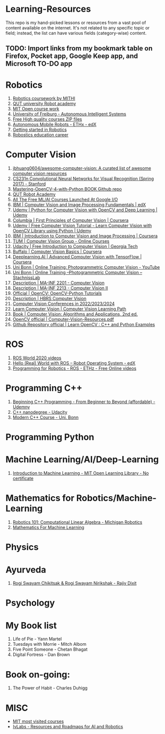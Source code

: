 # Learning-Resources
This repo is my hand-picked lessons or resources from a vast pool of content available on the internet. It's not related to any specific topic or field; instead, the list can have various fields (category-wise) content.


## TODO: Import links from my bookmark table on Firefox, Pocket app, Google Keep app, and Microsoft TO-DO app 

# Robotics
1. [Robotics coursework by MITHI](https://github.com/mithi/robotics-coursework)
2. [QUT university Robot academy](https://robotacademy.net.au/) 
3. [MIT Open course work](https://ocw.mit.edu/search/ocwsearch.htm?q=robotics)
4. [University of Freiburg - Autonomous Intelligent Systems](http://ais.informatik.uni-freiburg.de/teaching/ss16/robotics/index_en.php)
5. [Free High quality courses ZIP files](https://www.eng.yale.edu/grablab/roboticscourseware/courses.html)
6. [Autonomous Mobile Robots - ETHx - edX](https://courses.edx.org/courses/course-v1:ETHx+AMRx+2T2020/course/)
7. [Getting started in Robotics](https://people.eecs.berkeley.edu/~pabbeel/cs287-fa19/)
8. [Robostics education career](https://www.reddit.com/r/robotics/comments/kpkne5/how_to_get_started_in_robotics_education_career/)

# Computer Vision
1. [jbhuang0604/awesome-computer-vision: A curated list of awesome computer vision resources](https://github.com/jbhuang0604/awesome-computer-vision)
2. [CS231n Convolutional Neural Networks for Visual Recognition (Spring 2017) - Stanford](https://www.youtube.com/playlist?list=PL3FW7Lu3i5JvHM8ljYj-zLfQRF3EO8sYv)
3. [Mastering-OpenCV-4-with-Python BOOK Github repo](https://github.com/PacktPublishing/Mastering-OpenCV-4-with-Python)
4. [QUT Robot Academy](https://robotacademy.net.au/)
5. [All The Free ML/AI Courses Launched At Google I/O](https://analyticsindiamag.com/all-the-free-ml-ai-courses-launched-at-google-i-o/)
6. [IBM | Computer Vision and Image Processing Fundamentals | edX](https://www.edx.org/course/computer-vision-and-image-processing-fundamentals)
7. [Udemy | Python for Computer Vision with OpenCV and Deep Learning | Udemy](https://www.udemy.com/course/python-for-computer-vision-with-opencv-and-deep-learning/)
8. [Columbia | First Principles of Computer Vision | Coursera](https://www.coursera.org/specializations/firstprinciplesofcomputervision)
9. [Udemy | Free Computer Vision Tutorial - Learn Computer Vision with OpenCV Library using Python | Udemy](https://www.udemy.com/course/pythoncv/?ranMID=39197&ranEAID=JVFxdTr9V80&ranSiteID=JVFxdTr9V80-u_0G5GXrzR0gRvgii__1Zw&utm_source=aff-campaign&utm_medium=udemyads&LSNPUBID=JVFxdTr9V80)
10. [IBM | Introduction to Computer Vision and Image Processing | Coursera](https://www.coursera.org/learn/introduction-computer-vision-watson-opencv?ranMID=40328&ranEAID=JVFxdTr9V80&ranSiteID=JVFxdTr9V80-ob9ALji7PJESFz6r30ACuQ&siteID=JVFxdTr9V80-ob9ALji7PJESFz6r30ACuQ&utm_content=10&utm_medium=partners&utm_source=linkshare&utm_campaign=JVFxdTr9V80)
11. [TUM | Computer Vision Group - Online Courses](https://vision.in.tum.de/teaching/online)
12. [Udacity | Free Introduction to Computer Vision | Georgia Tech](https://www.udacity.com/course/introduction-to-computer-vision--ud810)
13. [Buffalo | Computer Vision Basics | Coursera](https://www.coursera.org/learn/computer-vision-basics?ranMID=40328&ranEAID=JVFxdTr9V80&ranSiteID=JVFxdTr9V80-M3WFNtMLt9CvjKU4wABaeQ&siteID=JVFxdTr9V80-M3WFNtMLt9CvjKU4wABaeQ&utm_content=10&utm_medium=partners&utm_source=linkshare&utm_campaign=JVFxdTr9V80#syllabus)
14. [Deeplearning.AI | Advanced Computer Vision with TensorFlow | Coursera](https://www.coursera.org/learn/advanced-computer-vision-with-tensorflow?specialization=tensorflow-advanced-techniques)
15. [Uni Bonn | Online Training: Photogrammetric Computer Vision - YouTube](https://www.youtube.com/playlist?list=PLgnQpQtFTOGTPQhKBOGgjTgX-mzpsOGOX)
16. [Uni Bonn | Online Training –Photogrammetric Computer Vision – StachnissLab](https://www.ipb.uni-bonn.de/online-training-pcv/)
17. [Description | MA-INF 2201 - Computer Vision](https://pages.iai.uni-bonn.de/gall_juergen/teaching/Lectures/cv21.html)
18. [Description | MA-INF 2213 - Computer Vision II](https://pages.iai.uni-bonn.de/gall_juergen/teaching/Lectures/cvII17.html)
19. [Official | OpenCV: OpenCV-Python Tutorials](https://docs.opencv.org/4.x/d6/d00/tutorial_py_root.html)
20. [Description | HBRS Computer Vision](https://eva2.inf.h-brs.de/studium/curriculum/2017/mg/mas/455/en/)
21. [Computer Vision Conferences in 2022/2023/2024](https://waset.org/computer-vision-conferences)
22. [Learn Computer Vision | Computer Vision Learning Path](https://www.analyticsvidhya.com/blog/2020/01/computer-vision-learning-path-2020/)
23. [Book | Computer Vision: Algorithms and Applications, 2nd ed.](https://szeliski.org/Book/)
24. [OpenCV official | Computer-Vision-Resources.pdf](https://www.learnopencv.com/wp-content/uploads/2020/05/Computer-Vision-Resources.pdf?ck_subscriber_id=1643815251)
25. [Github Repository official | Learn OpenCV : C++ and Python Examples](https://github.com/spmallick/learnopencv)


# ROS
1. [ROS World 2020 videos](https://vimeo.com/showcase/rosworld2020)
2. [Hello (Real) World with ROS – Robot Operating System - edX](https://courses.edx.org/courses/course-v1:DelftX+ROS1x+1T2020/course/)
3. [Programming for Robotics - ROS - ETHz - Free Online videos](https://rsl.ethz.ch/education-students/lectures/ros.html)

# Programming C++
1. [Beginning C++ Programming - From Beginner to Beyond (affordable) - Udemny](https://www.udemy.com/course/beginning-c-plus-plus-programming/)
2. [C++ nanodegree - Udacity](https://www.udacity.com/course/c-plus-plus-nanodegree--nd213)
3. [Modern C++ Course - Uni. Bonn](https://www.ipb.uni-bonn.de/teaching/modern-cpp/)

# Programming Python


# Machine Learning/AI/Deep-Learning
1. [Introduction to Machine Learning - MIT Open Learning Library - No certificate](https://openlearninglibrary.mit.edu/courses/course-v1:MITx+6.036+1T2019/courseware/welcome/6_036_Information_You_Should_Know/)

# Mathematics for Robotics/Machine-Learning
1. [Robotics 101: Computational Linear Algebra - Michigan Robotics](https://github.com/michiganrobotics/rob101)
2. [Mathematics For Machine Learning](https://github.com/mml-book/mml-book.github.io)


# Physics


# Ayurveda
1. [Rogi Swayam Chikitsak & Rogi Swayam Nirikshak - Rajiv Dixit](https://www.amazon.in/gp/product/B073PBQCW6/ref=ppx_yo_dt_b_asin_title_o03_s00?ie=UTF8&psc=1)


# Psychology 


# My Book list
1. Life of Pie - Yann Martel
2. Tuesdays with Morrie - Mitch Albom
3. Five Point Someone - Chetan Bhagat
4. Digital Fortress - Dan Brown

# Book on-going:
1. The Power of Habit - Charles Duhigg


# MISC
- [MIT most visited courses](https://ocw.mit.edu/courses/most-visited-courses/)
- [IvLabs - Resources and Roadmaps for AI and Robotics](https://github.com/IvLabs/resources)





